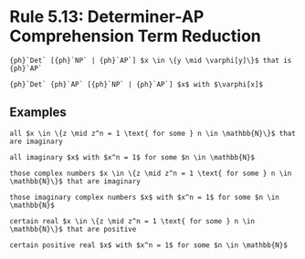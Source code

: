 Rule 5.13: Determiner-AP Comprehension Term Reduction
=====================================================


```{rewrite-rule}
{ph}`Det` [{ph}`NP` | {ph}`AP`] $x \in \{y \mid \varphi[y]\}$ that is {ph}`AP`

{ph}`Det` {ph}`AP` [{ph}`NP` | {ph}`AP`] $x$ with $\varphi[x]$
```


Examples
--------

```{rewrite-rule}
all $x \in \{z \mid z^n = 1 \text{ for some } n \in \mathbb{N}\}$ that are imaginary

all imaginary $x$ with $x^n = 1$ for some $n \in \mathbb{N}$
```

```{rewrite-rule}
those complex numbers $x \in \{z \mid z^n = 1 \text{ for some } n \in \mathbb{N}\}$ that are imaginary

those imaginary complex numbers $x$ with $x^n = 1$ for some $n \in \mathbb{N}$
```

```{rewrite-rule}
certain real $x \in \{z \mid z^n = 1 \text{ for some } n \in \mathbb{N}\}$ that are positive

certain positive real $x$ with $x^n = 1$ for some $n \in \mathbb{N}$
```
